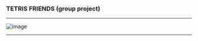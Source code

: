 ### TETRIS FRIENDS (group project) 
-----

![image](https://user-images.githubusercontent.com/72669250/117025593-46fedd80-acb8-11eb-889f-81df1686176a.png)

---
